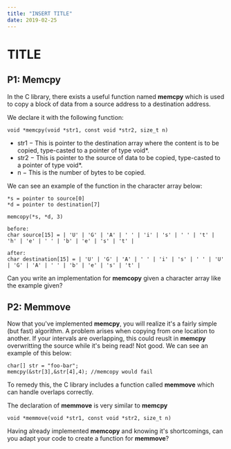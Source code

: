 ```yaml
---
title: "INSERT TITLE"
date: 2019-02-25
---
```


# TITLE

## P1: Memcpy
In the C library, there exists a useful function named **memcpy** which is used to copy a block of data from a source address to a destination address.

We declare it with the following function:
```
void *memcpy(void *str1, const void *str2, size_t n)
```
* str1 − This is pointer to the destination array where the content is to be copied, type-casted to a pointer of type void*.
* str2 − This is pointer to the source of data to be copied, type-casted to a pointer of type void*.
* n − This is the number of bytes to be copied.

We can see an example of the function in the character array below:
```
*s = pointer to source[0]
*d = pointer to destination[7]

memcopy(*s, *d, 3)

before:
char source[15] = | 'U' | 'G' | 'A' | ' ' | 'i' | 's' | ' ' | 't' | 'h' | 'e' | ' ' | 'b' | 'e' | 's' | 't' |

after:
char destination[15] = | 'U' | 'G' | 'A' | ' ' | 'i' | 's' | ' ' | 'U' | 'G' | 'A' | ' ' | 'b' | 'e' | 's' | 't' |
```

Can you write an implementation for **memcopy** given a character array like the example given?


## P2: Memmove

Now that you've implemented **memcpy**, you will realize it's a fairly simple (but fast) algorithm. A problem arises when copying from one location to another. If your intervals are overlapping, this could reuslt in **memcpy** overwritting the source while it's being read! Not good. We can see an example of this below:
```
char[] str = "foo-bar";
memcpy(&str[3],&str[4],4); //memcopy would fail
```

To remedy this, the C library includes a function called **memmove** which can handle overlaps correctly.

The declaration of **memmove** is very similar to **memcpy**
```
void *memmove(void *str1, const void *str2, size_t n)
```

Having already implemented **memcopy** and knowing it's shortcomings, can you adapt your code to create a function for **memmove**?

